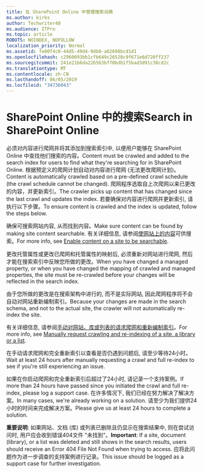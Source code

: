 ```yaml
---
title: 在 SharePoint Online 中管理搜索词典
ms.author: kirks
author: Techwriter40
ms.audience: ITPro
ms.topic: article
ROBOTS: NOINDEX, NOFOLLOW
localization_priority: Normal
ms.assetid: fe00f4c0-44d5-49d4-9db0-a62698bcd1d1
ms.openlocfilehash: c2960093bb1cfb649c26528c9f671e6d720ff237
ms.sourcegitcommit: 241e21b6da226563bf70bdb1f5bad3d91c38cd2c
ms.translationtype: MT
ms.contentlocale: zh-CN
ms.lasthandoff: 06/05/2019
ms.locfileid: "34736043"
---
```

# <a name="search-in-sharepoint-online"></a><span data-ttu-id="8ecbd-102">SharePoint Online 中的搜索</span><span class="sxs-lookup"><span data-stu-id="8ecbd-102">Search in SharePoint Online</span></span>

<span data-ttu-id="8ecbd-103">必须对内容进行爬网并将其添加到搜索索引中, 以便用户能够在 SharePoint Online 中查找他们搜索的内容。</span><span class="sxs-lookup"><span data-stu-id="8ecbd-103">Content must be crawled and added to the search index for users to find what they're searching for in SharePoint Online.</span></span> <span data-ttu-id="8ecbd-104">根据预定义的爬网计划自动对内容进行爬网 (无法更改爬网计划)。</span><span class="sxs-lookup"><span data-stu-id="8ecbd-104">Content is automatically crawled based on a pre-defined crawl schedule (the crawl schedule cannot be changed).</span></span> <span data-ttu-id="8ecbd-105">爬网程序选取自上次爬网以来已更改的内容，并更新索引。</span><span class="sxs-lookup"><span data-stu-id="8ecbd-105">The crawler picks up content that has changed since the last crawl and updates the index.</span></span> <span data-ttu-id="8ecbd-106">若要确保对内容进行爬网并更新索引, 请执行以下步骤。</span><span class="sxs-lookup"><span data-stu-id="8ecbd-106">To ensure content is crawled and the index is updated, follow the steps below.</span></span>

<span data-ttu-id="8ecbd-107">确保可搜索网站内容, 从而找到内容。</span><span class="sxs-lookup"><span data-stu-id="8ecbd-107">Make sure content can be found by making site content searchable.</span></span> <span data-ttu-id="8ecbd-108">有关详细信息, 请参阅[使网站上的内容](https://docs.microsoft.com/en-us/sharepoint/make-site-content-searchable)可供搜索。</span><span class="sxs-lookup"><span data-stu-id="8ecbd-108">For more info, see [Enable content on a site to be searchable](https://docs.microsoft.com/en-us/sharepoint/make-site-content-searchable).</span></span>

<span data-ttu-id="8ecbd-109">更改托管属性或更改已爬网和托管属性的映射后, 必须重新对网站进行爬网, 然后才能在搜索索引中反映您所做的更改。</span><span class="sxs-lookup"><span data-stu-id="8ecbd-109">When you have changed a managed property, or when you have changed the mapping of crawled and managed properties, the site must be re-crawled before your changes will be reflected in the search index.</span></span> 

<span data-ttu-id="8ecbd-110">由于您所做的更改是在搜索架构中进行的, 而不是实际网站, 因此爬网程序将不会自动对网站重新编制索引。</span><span class="sxs-lookup"><span data-stu-id="8ecbd-110">Because your changes are made in the search schema, and not to the actual site, the crawler will not automatically re-index the site.</span></span> 

<span data-ttu-id="8ecbd-111">有关详细信息, 请参阅[手动对网站、库或列表的请求爬网和重新编制索引](https://docs.microsoft.com/en-us/sharepoint/crawl-site-conten)。</span><span class="sxs-lookup"><span data-stu-id="8ecbd-111">For more info, see [Manually request crawling and re-indexing of a site, a library or a list](https://docs.microsoft.com/en-us/sharepoint/crawl-site-conten).</span></span>

 <span data-ttu-id="8ecbd-112">在手动请求爬网和完全重新索引以查看是否仍遇到问题后, 请至少等待24小时。</span><span class="sxs-lookup"><span data-stu-id="8ecbd-112">Wait at least 24 hours after manually requesting a crawl and full re-index to see if you're still experiencing an issue.</span></span> 

<span data-ttu-id="8ecbd-113">如果在你启动爬网和完全重新索引后超过了24小时, 请记录一个支持案例。</span><span class="sxs-lookup"><span data-stu-id="8ecbd-113">If more than 24 hours have passed since you initiated the crawl and full re-index, please log a support case.</span></span> <span data-ttu-id="8ecbd-114">在许多情况下, 我们已经在努力解决了解决方案。</span><span class="sxs-lookup"><span data-stu-id="8ecbd-114">In many cases, we're already working on a solution.</span></span> <span data-ttu-id="8ecbd-115">请至少为我们提供24小时的时间来完成解决方案。</span><span class="sxs-lookup"><span data-stu-id="8ecbd-115">Please give us at least 24 hours to complete a solution.</span></span>

<span data-ttu-id="8ecbd-116">**重要说明**: 如果网站、文档 (库) 或列表已删除且仍显示在搜索结果中, 则在尝试访问时, 用户应会收到错误404文件 "未找到"。</span><span class="sxs-lookup"><span data-stu-id="8ecbd-116">**Important**: If a site, document (library), or a list was deleted and still shows in the search results, users should receive an Error 404 File Not Found when trying to access.</span></span> <span data-ttu-id="8ecbd-117">应将此问题作为进一步调查的支持案例进行记录。</span><span class="sxs-lookup"><span data-stu-id="8ecbd-117">This issue should be logged as a support case for further investigation.</span></span> 



